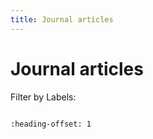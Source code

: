 ```yaml
---
title: Journal articles
---
```


# Journal articles

Filter by Labels:

<div id="filter-box">
</div>

```{include} labels_publication.html
```

```{include} publications-combined.md
:heading-offset: 1
```
